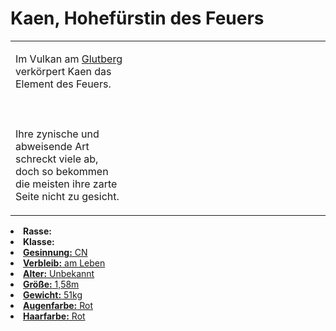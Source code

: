 # Kaen, Hohefürstin des Feuers

<primary-label ref="npc"/>

<secondary-label ref="faergria"/>

<secondary-label ref="1"/>

<table>
<tr><td>
<p>
Im Vulkan am <a href="Glutberg.md">Glutberg</a> verkörpert Kaen das Element des
Feuers.
<br></br><br></br>
Ihre zynische und abweisende Art schreckt viele ab, doch so bekommen die meisten ihre zarte Seite nicht zu gesicht.
</p>

</td><td width="300">
<!-- Edit here -->
<img src="kaen.png" alt="" />
</td></tr>
</table>

<procedure title="Allgemeine Informationen">
<list columns="2">
<li><b>Rasse:</b> <a href="Folks.md" anchor="menschen"></a></li>
<li><b>Klasse:</b> <a href="Classes.md" anchor="hohef-rst"/></li>
<li><b>Gesinnung:</b> CN</li>
<li><b>Verbleib:</b> am Leben</li>
</list>
</procedure>

<procedure title="Aussehen">
<list columns="3">
<li><b>Alter:</b> Unbekannt</li>
<li><b>Größe:</b> 1,58m</li>
<li><b>Gewicht:</b> 51kg</li>
<li><b>Augenfarbe:</b> Rot</li>
<li><b>Haarfarbe:</b> Rot</li>
<!-- <li><b>Maße:</b> 84/70-60-85</li> -->
</list>
</procedure>

<procedure title="Beziehungen">
<list columns="2">
<!-- <li><b><a href="Invidianoir.md">Invidianoir</a>:</b> Kleine Schwester</li> -->
</list>
</procedure>

<!--
## Notizen

- **Ziele:**
- **Geheimnisse:**
-->